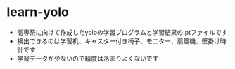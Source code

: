 # learn-yolo
- 高専祭に向けて作成したyoloの学習プログラムと学習結果の.ptファイルです
- 検出できるのは学習机、キャスター付き椅子、モニター、扇風機、壁掛け時計です
- 学習データが少ないので精度はあまりよくないです
